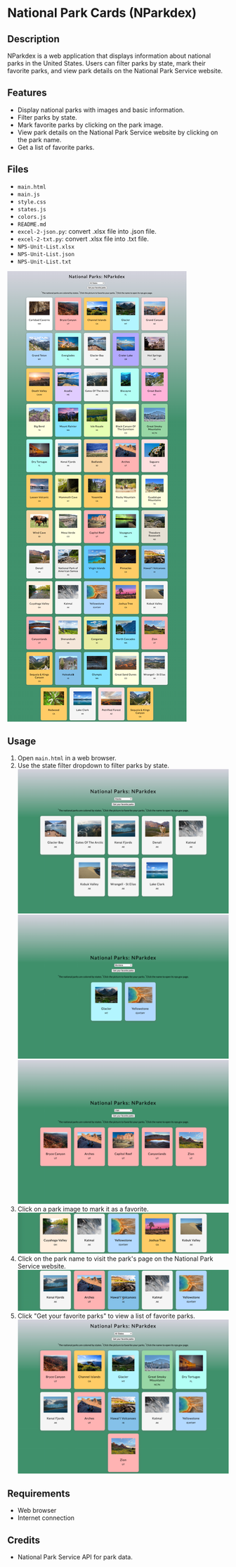 # National Park Cards (NParkdex)

## Description
NParkdex is a web application that displays information about national parks in the United States. Users can filter parks by state, mark their favorite parks, and view park details on the National Park Service website.

## Features
- Display national parks with images and basic information.
- Filter parks by state.
- Mark favorite parks by clicking on the park image.
- View park details on the National Park Service website by clicking on the park name.
- Get a list of favorite parks.  

## Files
- ```main.html```
- ```main.js```
- ```style.css```
- ```states.js```
- ```colors.js```
- ```README.md```
- ```excel-2-json.py```: convert .xlsx file into .json file.
- ```excel-2-txt.py```: convert .xlsx file into .txt file.
- ```NPS-Unit-List.xlsx```
- ```NPS-Unit-List.json```
- ```NPS-Unit-List.txt```

![main](./screenshots/main.png)

## Usage
1. Open ```main.html``` in a web browser.
2. Use the state filter dropdown to filter parks by state.  
![ak](./screenshots/ak.png)
![mt](./screenshots/mt.png)
![ut](./screenshots/ut.png)
3. Click on a park image to mark it as a favorite.
![favorite](./screenshots/favorite.png)
4. Click on the park name to visit the park's page on the National Park Service website.
![open-nps-page](./screenshots/open-nps-page.png)
5. Click "Get your favorite parks" to view a list of favorite parks.
![fav](./screenshots/favs.png)

## Requirements
- Web browser
- Internet connection

## Credits
- National Park Service API for park data.

